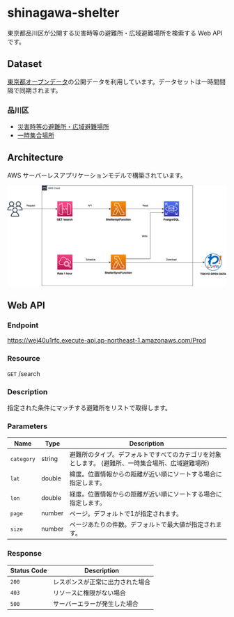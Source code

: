 # shinagawa-shelter

東京都品川区が公開する災害時等の避難所・広域避難場所を検索する Web API です。

## Dataset

[東京都オープンデータ](https://portal.data.metro.tokyo.lg.jp)の公開データを利用しています。データセットは一時間間隔で同期されます。

###  品川区
* [災害時等の避難所・広域避難場所](https://catalog.data.metro.tokyo.lg.jp/dataset/t131091d0000000138)
* [一時集合場所](https://catalog.data.metro.tokyo.lg.jp/dataset/t131091d0000000002)

## Architecture

AWS サーバーレスアプリケーションモデルで構築されています。

![アーキテクチャ図](./resources/doc/architecture.png)

## Web API

### Endpoint

https://wej40u1rfc.execute-api.ap-northeast-1.amazonaws.com/Prod

### Resource

`GET` /search

### Description

指定された条件にマッチする避難所をリストで取得します。

### Parameters

Name | Type | Description
---- | ---- | -----------
`category` | string | 避難所のタイプ。デフォルトですべてのカテゴリを対象とします。 (避難所、一時集合場所、広域避難場所)
`lat` | double | 緯度。位置情報からの距離が近い順にソートする場合に指定します。
`lon` | double | 経度。位置情報からの距離が近い順にソートする場合に指定します。
`page` | number | ページ。デフォルトで1が指定されます。
`size` | number | ページあたりの件数。デフォルトで最大値が指定されます。

### Response

Status Code | Description
----------- | ------------
`200` | レスポンスが正常に出力された場合
`403` | リソースに権限がない場合
`500` | サーバーエラーが発生した場合
